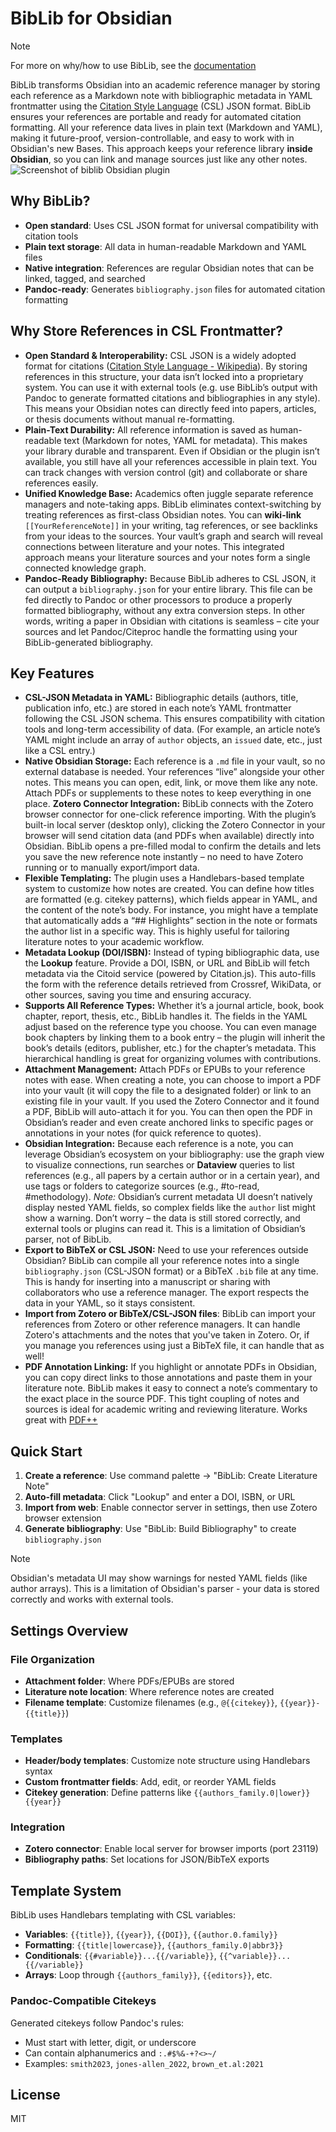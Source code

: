 # BibLib for Obsidian

> [!NOTE]
> For more on why/how to use BibLib, see the [documentation](https://callumalpass.github.io/obsidian-biblib)

BibLib transforms Obsidian into an academic reference manager by storing each reference as a Markdown note with bibliographic metadata in YAML frontmatter using the [Citation Style Language](https://citationstyles.org/) (CSL) JSON format. BibLib ensures your references are portable and ready for automated citation formatting. All your reference data lives in plain text (Markdown and YAML), making it future-proof, version-controllable, and easy to work with in Obsidian's new Bases. This approach keeps your reference library **inside Obsidian**, so you can link and manage sources just like any other notes. ![Screenshot of biblib Obsidian plugin](https://github.com/callumalpass/obsidian-biblib/blob/main/screenshots/create-lit-note.gif?raw=true)

## Why BibLib?

- **Open standard**: Uses CSL JSON format for universal compatibility with citation tools
- **Plain text storage**: All data in human-readable Markdown and YAML files
- **Native integration**: References are regular Obsidian notes that can be linked, tagged, and searched
- **Pandoc-ready**: Generates `bibliography.json` files for automated citation formatting

## Why Store References in CSL Frontmatter?

- **Open Standard & Interoperability:** CSL JSON is a widely adopted format for citations ([Citation Style Language - Wikipedia](https://en.wikipedia.org/wiki/Citation_Style_Language#:~:text=The%20Citation%20Style%20Language%20,1)). By storing references in this structure, your data isn’t locked into a proprietary system. You can use it with external tools (e.g. use BibLib’s output with Pandoc to generate formatted citations and bibliographies in any style). This means your Obsidian notes can directly feed into papers, articles, or thesis documents without manual re-formatting.  
- **Plain-Text Durability:** All reference information is saved as human-readable text (Markdown for notes, YAML for metadata). This makes your library durable and transparent. Even if Obsidian or the plugin isn’t available, you still have all your references accessible in plain text. You can track changes with version control (git) and collaborate or share references easily.  
- **Unified Knowledge Base:** Academics often juggle separate reference managers and note-taking apps. BibLib eliminates context-switching by treating references as first-class Obsidian notes. You can **wiki-link** `[[YourReferenceNote]]` in your writing, tag references, or see backlinks from your ideas to the sources. Your vault’s graph and search will reveal connections between literature and your notes. This integrated approach means your literature sources and your notes form a single connected knowledge graph.  
- **Pandoc-Ready Bibliography:** Because BibLib adheres to CSL JSON, it can output a `bibliography.json` for your entire library. This file can be fed directly to Pandoc or other processors to produce a properly formatted bibliography, without any extra conversion steps. In other words, writing a paper in Obsidian with citations is seamless – cite your sources and let Pandoc/Citeproc handle the formatting using your BibLib-generated bibliography.  

## Key Features

- **CSL-JSON Metadata in YAML:** Bibliographic details (authors, title, publication info, etc.) are stored in each note’s YAML frontmatter following the CSL JSON schema. This ensures compatibility with citation tools and long-term accessibility of data. (For example, an article note’s YAML might include an array of `author` objects, an `issued` date, etc., just like a CSL entry.)  
- **Native Obsidian Storage:** Each reference is a `.md` file in your vault, so no external database is needed. Your references “live” alongside your other notes. This means you can open, edit, link, or move them like any note. Attach PDFs or supplements to these notes to keep everything in one place.  **Zotero Connector Integration:** BibLib connects with the Zotero browser connector for one-click reference importing. With the plugin’s built-in local server (desktop only), clicking the Zotero Connector in your browser will send citation data (and PDFs when available) directly into Obsidian. BibLib opens a pre-filled modal to confirm the details and lets you save the new reference note instantly – no need to have Zotero running or to manually export/import data.  
- **Flexible Templating:** The plugin uses a Handlebars-based template system to customize how notes are created. You can define how titles are formatted (e.g. citekey patterns), which fields appear in YAML, and the content of the note’s body. For instance, you might have a template that automatically adds a “## Highlights” section in the note or formats the author list in a specific way. This is highly useful for tailoring literature notes to your academic workflow.  
- **Metadata Lookup (DOI/ISBN):** Instead of typing bibliographic data, use the **Lookup** feature. Provide a DOI, ISBN, or URL and BibLib will fetch metadata via the Citoid service (powered by Citation.js). This auto-fills the form with the reference details retrieved from Crossref, WikiData, or other sources, saving you time and ensuring accuracy.  
- **Supports All Reference Types:** Whether it’s a journal article, book, book chapter, report, thesis, etc., BibLib handles it. The fields in the YAML adjust based on the reference type you choose. You can even manage book chapters by linking them to a book entry – the plugin will inherit the book’s details (editors, publisher, etc.) for the chapter’s metadata. This hierarchical handling is great for organizing volumes with contributions.  
- **Attachment Management:** Attach PDFs or EPUBs to your reference notes with ease. When creating a note, you can choose to import a PDF into your vault (it will copy the file to a designated folder) or link to an existing file in your vault. If you used the Zotero Connector and it found a PDF, BibLib will auto-attach it for you. You can then open the PDF in Obsidian’s reader and even create anchored links to specific pages or annotations in your notes (for quick reference to quotes).  
- **Obsidian Integration:** Because each reference is a note, you can leverage Obsidian’s ecosystem on your bibliography: use the graph view to visualize connections, run searches or **Dataview** queries to list references (e.g., all papers by a certain author or in a certain year), and use tags or folders to categorize sources (e.g., #to-read, #methodology). *Note:* Obsidian’s current metadata UI doesn’t natively display nested YAML fields, so complex fields like the `author` list might show a warning. Don’t worry – the data is still stored correctly, and external tools or plugins can read it. This is a limitation of Obsidian’s parser, not of BibLib.  
- **Export to BibTeX or CSL JSON:** Need to use your references outside Obsidian? BibLib can compile all your reference notes into a single `bibliography.json` (CSL-JSON format) or a BibTeX `.bib` file at any time. This is handy for inserting into a manuscript or sharing with collaborators who use a reference manager. The export respects the data in your YAML, so it stays consistent.  
- **Import from Zotero or BibTeX/CSL-JSON files**: BibLib can import your references from Zotero or other reference managers. It can handle Zotero's attachments and the notes that you've taken in Zotero. Or, if you manage you references using just a BibTeX file, it can handle that as well!
- **PDF Annotation Linking:** If you highlight or annotate PDFs in Obsidian, you can copy direct links to those annotations and paste them in your literature note. BibLib makes it easy to connect a note’s commentary to the exact place in the source PDF. This tight coupling of notes and sources is ideal for academic writing and reviewing literature. Works great with [PDF++](https://github.com/RyotaUshio/obsidian-pdf-plus)

## Quick Start

1. **Create a reference**: Use command palette → "BibLib: Create Literature Note"
2. **Auto-fill metadata**: Click "Lookup" and enter a DOI, ISBN, or URL
3. **Import from web**: Enable connector server in settings, then use Zotero browser extension
4. **Generate bibliography**: Use "BibLib: Build Bibliography" to create `bibliography.json`

> [!NOTE]
> Obsidian's metadata UI may show warnings for nested YAML fields (like author arrays). This is a limitation of Obsidian's parser - your data is stored correctly and works with external tools.

## Settings Overview

### File Organization
- **Attachment folder**: Where PDFs/EPUBs are stored
- **Literature note location**: Where reference notes are created
- **Filename template**: Customize filenames (e.g., `@{{citekey}}`, `{{year}}-{{title}}`)

### Templates
- **Header/body templates**: Customize note structure using Handlebars syntax
- **Custom frontmatter fields**: Add, edit, or reorder YAML fields
- **Citekey generation**: Define patterns like `{{authors_family.0|lower}}{{year}}`

### Integration
- **Zotero connector**: Enable local server for browser imports (port 23119)
- **Bibliography paths**: Set locations for JSON/BibTeX exports

## Template System

BibLib uses Handlebars templating with CSL variables:

- **Variables**: `{{title}}`, `{{year}}`, `{{DOI}}`, `{{author.0.family}}`
- **Formatting**: `{{title|lowercase}}`, `{{authors_family.0|abbr3}}`
- **Conditionals**: `{{#variable}}...{{/variable}}`, `{{^variable}}...{{/variable}}`
- **Arrays**: Loop through `{{authors_family}}`, `{{editors}}`, etc.

### Pandoc-Compatible Citekeys

Generated citekeys follow Pandoc's rules:
- Must start with letter, digit, or underscore
- Can contain alphanumerics and `:.#$%&-+?<>~/`
- Examples: `smith2023`, `jones-allen_2022`, `brown_et.al:2021`

## License

MIT
